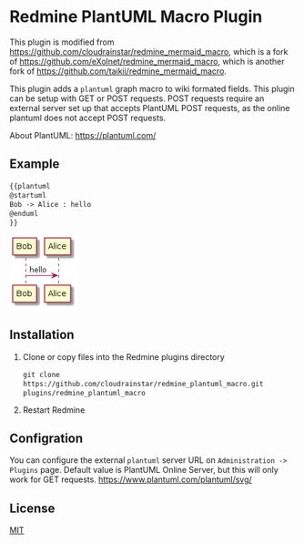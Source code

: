 # Redmine PlantUML Macro Plugin

This plugin is modified from https://github.com/cloudrainstar/redmine_mermaid_macro, which is a fork of https://github.com/eXolnet/redmine_mermaid_macro, which is another fork of https://github.com/taikii/redmine_mermaid_macro.

This plugin adds a `plantuml` graph macro to wiki formated fields.
This plugin can be setup with GET or POST requests. POST requests require an external server set up that accepts PlantUML POST requests, as the online plantuml does not accept POST requests.

About PlantUML: https://plantuml.com/

## Example

```
{{plantuml
@startuml
Bob -> Alice : hello
@enduml
}}
```

![Example](doc/images/example.png)

## Installation

1. Clone or copy files into the Redmine plugins directory
   ```
   git clone https://github.com/cloudrainstar/redmine_plantuml_macro.git plugins/redmine_plantuml_macro
   ```
2. Restart Redmine

## Configration

You can configure the external `plantuml` server URL on `Administration -> Plugins` page.
Default value is PlantUML Online Server, but this will only work for GET requests.
https://www.plantuml.com/plantuml/svg/

## License

[MIT](LICENSE)
